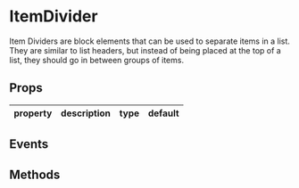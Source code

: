 # ItemDivider

Item Dividers are block elements that can be used to separate items in a list. They are similar to list headers, but instead of being placed at the top of a list, they should go in between groups of items.

## Props

| property | description | type | default |
|----------|-------------|------|---------|

## Events

## Methods
